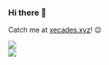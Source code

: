 ### Hi there 👋

Catch me at [xecades.xyz](https://xecades.xyz/)! 😉

<picture>
  <source
    srcset="https://github-readme-stats.vercel.app/api?username=Xecades&show_icons=true&theme=dark"
    media="(prefers-color-scheme: dark)"
  />
  <source
    srcset="https://github-readme-stats.vercel.app/api?username=Xecades&show_icons=true"
    media="(prefers-color-scheme: light), (prefers-color-scheme: no-preference)"
  />
  <img src="https://github-readme-stats.vercel.app/api?username=Xecades&show_icons=true" />
</picture>

<br/>

<picture>
  <source
    srcset="https://github-readme-stats.vercel.app/api/top-langs/?username=Xecades&hide=html&theme=dark"
    media="(prefers-color-scheme: dark)"
  />
  <source
    srcset="https://github-readme-stats.vercel.app/api/top-langs/?username=Xecades&hide=html"
    media="(prefers-color-scheme: light), (prefers-color-scheme: no-preference)"
  />
  <img src="https://github-readme-stats.vercel.app/api/top-langs/?username=Xecades&hide=html" />
</picture>
